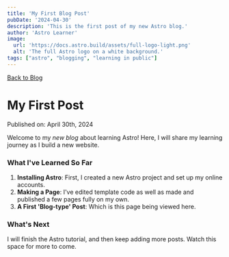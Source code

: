```yaml
---
title: 'My First Blog Post'
pubDate: '2024-04-30'
description: 'This is the first post of my new Astro blog.'
author: 'Astro Learner'
image:
  url: 'https://docs.astro.build/assets/full-logo-light.png'
  alt: 'The full Astro logo on a white background.'
tags: ["astro", "blogging", "learning in public"]
---
```


[Back to Blog](https://gryn-astro-demo.netlify.app/blog/)

# My First Post

Published on: April 30th, 2024

Welcome to my *new blog* about learning Astro! Here, I will share my learning journey as I build a new website.

### What I've Learned So Far

1. **Installing Astro**: First, I created a new Astro project and set up my online accounts.
2. **Making a Page**: I've edited template code as well as made and published a few pages fully on my own.
3. **A First 'Blog-type' Post**: Which is this page being viewed here.

### What's Next

I will finish the Astro tutorial, and then keep adding more posts. Watch this space for more to come.
